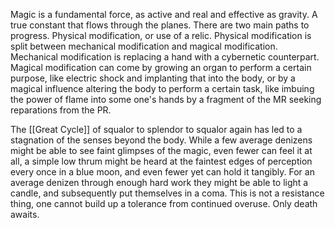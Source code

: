 Magic is a fundamental force, as active and real and effective as gravity. A true constant that flows through the planes.  There are two main paths to progress. Physical modification, or use of a relic. Physical modification is split between mechanical modification and magical modification. Mechanical modification is replacing a hand with a cybernetic counterpart. Magical modification can come by growing an organ to perform a certain purpose, like electric shock and implanting that into the body, or by a magical influence altering the body to perform a certain task, like imbuing the power of flame into some one's hands by a fragment of the MR seeking reparations from the PR.

The [[Great Cycle]] of squalor to splendor to squalor again has led to a stagnation of the senses beyond the body. While a few average denizens might be able to see faint glimpses of the magic, even fewer can feel it at all, a simple low thrum might be heard at the faintest edges of perception every once in a blue moon, and even fewer yet can hold it tangibly. For an average denizen through enough hard work they might be able to light a candle, and subsequently put themselves in a coma. This is not a resistance thing, one cannot build up a tolerance from continued overuse. Only death awaits.  
